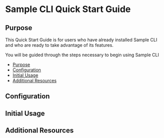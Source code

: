 # Sample CLI Quick Start Guide

## Purpose

<!-- In this section, we tell the user what to expect in the quick start documentation for this product/process.

This should be a 1-2 sentence summary of the documentation. The first sentence is provided below. Add additional content if needed. -->

This Quick Start Guide is for users who have already installed Sample CLI and who are ready to take advantage of its features.

You will be guided through the steps necessary to begin using Sample CLI
<!-- Include a Table of Contents that links to steps below if possible -->

- [Purpose](#purpose)
- [Configuration](#configuration)
- [Initial Usage](#initial-usage)
- [Additional Resources](#additional-resources)

## Configuration

<!-- This section will begin with a summary of the overall initial configuration process or set up steps a user must complete to begin interacting with the product.-->

<!-- ### First sub-section

This sub-section should be clearly labeled and describe the first step in the configuration or set up process that must be completed.

### Additional sub-section(s)

Add as many sub-sections as needed.-->

## Initial Usage

<!-- Provide enough information in this section that a new "cold" user could begin using the product. Refrain from providing a deep dive into features, concepts, and other in-depth content that will be in the User Guide.-->

## Additional Resources

<!-- - [Documentation](../README.md#documentation) -->
<!-- - [Support](../README.md#support) -->
